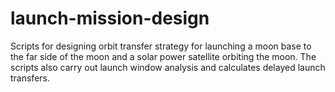 # launch-mission-design
Scripts for designing orbit transfer strategy for launching a moon base to the far side of the moon and a solar power satellite orbiting the moon. The scripts also carry out launch window analysis and calculates delayed launch transfers.
